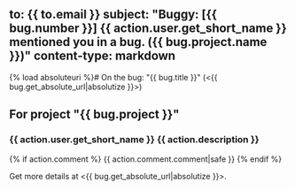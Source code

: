 to: {{ to.email }}
subject: "Buggy: [{{ bug.number }}] {{ action.user.get_short_name }} mentioned you in a bug. ({{ bug.project.name }})"
content-type: markdown
---
{% load absoluteuri %}# On the bug: "{{ bug.title }}" (<{{ bug.get_absolute_url|absolutize }}>)

## For project "{{ bug.project }}"

### {{ action.user.get_short_name }} {{ action.description }}

{% if action.comment %}
{{ action.comment.comment|safe }}
{% endif %}

Get more details at <{{ bug.get_absolute_url|absolutize }}>.
